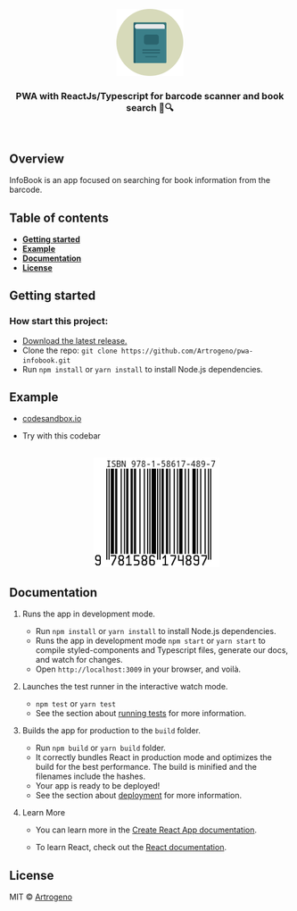 <p align="center">
  <a href="readme/">
    <img src="https://github.com/Artrogeno/pwa-infobook/blob/master/src/assets/images/logo.svg" width=120 height=120 alt="PWA InfoBook" />
  </a>
</p>

<h3 align="center">
  PWA with ReactJs/Typescript for barcode scanner and book search 📘🔍
</h3>

<br>

## Overview

InfoBook is an app focused on searching for book information from the barcode.

## Table of contents

- **[Getting started](#getting-started)**
- **[Example](#example)**
- **[Documentation](#documentation)**
- **[License](#license)**

## Getting started

### How start this project:

- [Download the latest release.](https://github.com/Artrogeno/pwa-infobook/archive/master.zip)
- Clone the repo: `git clone https://github.com/Artrogeno/pwa-infobook.git`
- Run `npm install` or `yarn install` to install Node.js dependencies.

## Example

- [codesandbox.io](https://codesandbox.io/s/github/Artrogeno/pwa-infobook/tree/master/?fontsize=14&hidenavigation=1&theme=dark)
- Try with this codebar
  <p align="center">
  <br/>
      <img src="https://github.com/Artrogeno/pwa-infobook/blob/master/src/assets/images/isbn_9781586174897.jpg" width=226 height=196 alt="Codebar" />

  <br/>
  </p>

## Documentation

1. Runs the app in development mode.

   - Run `npm install` or `yarn install` to install Node.js dependencies.
   - Runs the app in development mode `npm start` or `yarn start` to compile styled-components and Typescript files, generate our docs, and watch for changes.
   - Open `http://localhost:3009` in your browser, and voilà.

2. Launches the test runner in the interactive watch mode.

   - `npm test` or `yarn test`
   - See the section about [running tests](https://facebook.github.io/create-react-app/docs/running-tests) for more information.

3. Builds the app for production to the `build` folder.

   - Run `npm build` or `yarn build` folder.
   - It correctly bundles React in production mode and optimizes the build for the best performance.
     The build is minified and the filenames include the hashes.
   - Your app is ready to be deployed!
   - See the section about [deployment](https://facebook.github.io/create-react-app/docs/deployment) for more information.

4. Learn More

   - You can learn more in the [Create React App documentation](https://facebook.github.io/create-react-app/docs/getting-started).

   - To learn React, check out the [React documentation](https://reactjs.org/).

## License

MIT © [Artrogeno](https://github.com/Artrogeno)
